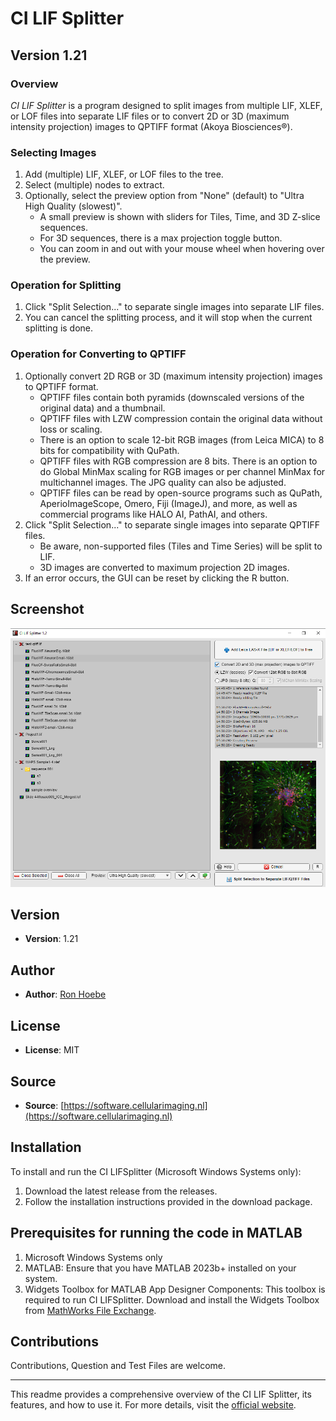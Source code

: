 # CI LIF Splitter

## Version 1.21

### Overview

*CI LIF Splitter* is a program designed to split images from multiple LIF, XLEF, or LOF files into separate LIF files or to convert 2D or 3D (maximum intensity projection) images to QPTIFF format (Akoya Biosciences®).

### Selecting Images

1. Add (multiple) LIF, XLEF, or LOF files to the tree.
2. Select (multiple) nodes to extract.
3. Optionally, select the preview option from "None" (default) to "Ultra High Quality (slowest)".
   - A small preview is shown with sliders for Tiles, Time, and 3D Z-slice sequences.
   - For 3D sequences, there is a max projection toggle button.
   - You can zoom in and out with your mouse wheel when hovering over the preview.

### Operation for Splitting

1. Click "Split Selection..." to separate single images into separate LIF files.
2. You can cancel the splitting process, and it will stop when the current splitting is done.

### Operation for Converting to QPTIFF

1. Optionally convert 2D RGB or 3D (maximum intensity projection) images to QPTIFF format.
   - QPTIFF files contain both pyramids (downscaled versions of the original data) and a thumbnail.
   - QPTIFF files with LZW compression contain the original data without loss or scaling.
   - There is an option to scale 12-bit RGB images (from Leica MICA) to 8 bits for compatibility with QuPath.
   - QPTIFF files with RGB compression are 8 bits. There is an option to do Global MinMax scaling for RGB images or per channel MinMax for multichannel images. The JPG quality can also be adjusted.
   - QPTIFF files can be read by open-source programs such as QuPath, AperioImageScope, Omero, Fiji (ImageJ), and more, as well as commercial programs like HALO AI, PathAI, and others.
2. Click "Split Selection..." to separate single images into separate QPTIFF files.
   - Be aware, non-supported files (Tiles and Time Series) will be split to LIF.
   - 3D images are converted to maximum projection 2D images.
3. If an error occurs, the GUI can be reset by clicking the R button.

## Screenshot

![CI LIF Splitter Interface](https://github.com/Cellular-Imaging-Amsterdam-UMC/CI_LIF-Splitter/blob/main/Screenshot05-08-2024.png)

## Version

- **Version**: 1.21

## Author

- **Author**: [Ron Hoebe](mailto:r.a.hoebe@amsterdamumc.nl)

## License

- **License**: MIT

## Source

- **Source**: [https://software.cellularimaging.nl](https://software.cellularimaging.nl)

## Installation

To install and run the CI LIFSplitter (Microsoft Windows Systems only):

1. Download the latest release from the releases.
2. Follow the installation instructions provided in the download package.

## Prerequisites for running the code in MATLAB
1. Microsoft Windows Systems only
2. MATLAB: Ensure that you have MATLAB 2023b+ installed on your system.
3. Widgets Toolbox for MATLAB App Designer Components: This toolbox is required to run CI LIFSplitter. 
Download and install the Widgets Toolbox from [MathWorks File Exchange](https://nl.mathworks.com/matlabcentral/fileexchange/83328-widgets-toolbox-matlab-app-designer-components).

## Contributions

Contributions, Question and Test Files are welcome.

---

This readme provides a comprehensive overview of the CI LIF Splitter, its features, and how to use it. For more details, visit the [official website](https://software.cellularimaging.nl).
